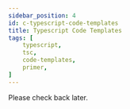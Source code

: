 ```yaml
---
sidebar_position: 4 
id: c-typescript-code-templates
title: Typescript Code Templates
tags: [
    typescript, 
    tsc,
    code-templates,
    primer,
]
---
```


<!-- :::info

This page is part of a _**primer series**_ that includes Java, Python, JavaScript (JS), and TypeScript. It is subject to continuous improvement.

::: -->

Please check back later.